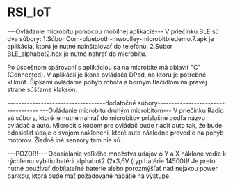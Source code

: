 # RSI_IoT
---Ovládanie microbitu pomocou mobilnej aplikácie---
V priečinku BLE sú dva súbory:
1.Súbor Com-bluetooth-mwoolley-microbitbledemo.7.apk je aplikácia, ktorú je nutné nainštalovať do telefónu.
2.Súbor BLE_alphabot2.hex je nutné nahrať do microbitu.


Po úspešnom spárovaní s aplikáciou sa na microbite má objaviť "C" (Connected).
V aplikácií je ikona ovládača DPad, na ktorú je potrebné kliknúť.
Šípkami ovládame pohyb robota a horným tlačidlom na pravej strane súšťame klaksón.

-----------------------------------dodatočné súbory-----------------------------------
---Ovládanie microbitu druhým microbitom---
V priečinku Radio sú súbory, ktoré je nutné nahrať do microbitov príslušne podľa názvu ovládač a auto.
Microbit s kódom pre ovládač bude riadiť auto tak, že bude odosielať údaje o svojom naklonení, ktoré auto následne prevedie na pohyb motorov.
Žiadné iné senzory tam nie sú.

---POZOR!---
Odosielanie veľkého množstva údajov o Y a X náklone vedie k rýchlemu vybitiu batérií alphabot2 (2x3,6V (typ batérie 14500))!
Je preto nutné používať dobíjateľné batérie alebo porozmýšľať nad nejakou power bankou, ktorá bude mať požadované napätie na výstupe.
